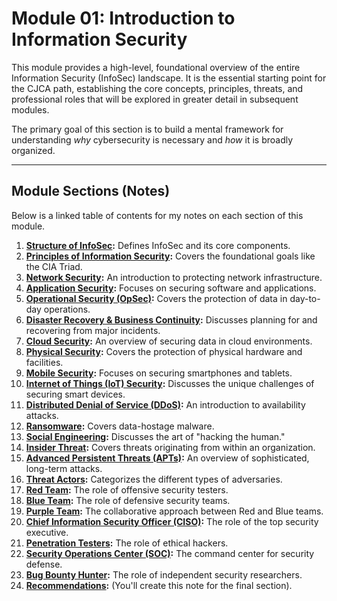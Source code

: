 # Module 01: Introduction to Information Security

This module provides a high-level, foundational overview of the entire Information Security (InfoSec) landscape. It is the essential starting point for the CJCA path, establishing the core concepts, principles, threats, and professional roles that will be explored in greater detail in subsequent modules.

The primary goal of this section is to build a mental framework for understanding *why* cybersecurity is necessary and *how* it is broadly organized.

---

## Module Sections (Notes)

Below is a linked table of contents for my notes on each section of this module.

1.  **[Structure of InfoSec](./01-StructureOfInfosec.md):** Defines InfoSec and its core components.
2.  **[Principles of Information Security](./02-principles-of-information-security.md):** Covers the foundational goals like the CIA Triad.
3.  **[Network Security](./03-network-security.md):** An introduction to protecting network infrastructure.
4.  **[Application Security](./04-application-security.md):** Focuses on securing software and applications.
5.  **[Operational Security (OpSec)](./05-operational-security.md):** Covers the protection of data in day-to-day operations.
6.  **[Disaster Recovery & Business Continuity](./06-disaster-recovery-and-business-continuity.md):** Discusses planning for and recovering from major incidents.
7.  **[Cloud Security](./07-cloud-security.md):** An overview of securing data in cloud environments.
8.  **[Physical Security](./08-physical-security.md):** Covers the protection of physical hardware and facilities.
9.  **[Mobile Security](./09-mobile-security.md):** Focuses on securing smartphones and tablets.
10. **[Internet of Things (IoT) Security](./10-internet-of-things-security.md):** Discusses the unique challenges of securing smart devices.
11. **[Distributed Denial of Service (DDoS)](./11-distributed-denial-of-service.md):** An introduction to availability attacks.
12. **[Ransomware](./12-ransomware.md):** Covers data-hostage malware.
13. **[Social Engineering](./13-social-engineering.md):** Discusses the art of "hacking the human."
14. **[Insider Threat](./14-insider-threat.md):** Covers threats originating from within an organization.
15. **[Advanced Persistent Threats (APTs)](./15-advanced-persistent-threats.md):** An overview of sophisticated, long-term attacks.
16. **[Threat Actors](./16-threat-actors.md):** Categorizes the different types of adversaries.
17. **[Red Team](./17-red-team.md):** The role of offensive security testers.
18. **[Blue Team](./18-blue-team.md):** The role of defensive security teams.
19. **[Purple Team](./19-purple-team.md):** The collaborative approach between Red and Blue teams.
20. **[Chief Information Security Officer (CISO)](./20-chief-information-security-officer.md):** The role of the top security executive.
21. **[Penetration Testers](./21-penetration-testers.md):** The role of ethical hackers.
22. **[Security Operations Center (SOC)](./22-security-operations-center.md):** The command center for security defense.
23. **[Bug Bounty Hunter](./23-bug-bounty-hunter.md):** The role of independent security researchers.
24. **[Recommendations](./24-recommendations.md):** (You'll create this note for the final section).
